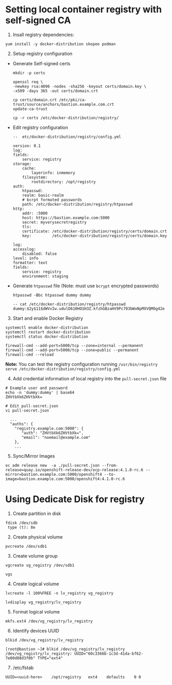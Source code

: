 # Setting local container registry with self-signed CA

1. Insall registry dependencies:

```
yum install -y docker-distribution skopeo podman
```

2. Setup registry configuration


  - Generate Self-signed certs

    ```
    mkdir -p certs

    openssl req \
    -newkey rsa:4096 -nodes -sha256 -keyout certs/domain.key \
    -x509 -days 365 -out certs/domain.crt

    cp certs/domain.crt /etc/pki/ca-trust/source/anchors/bastion.example.com.crt
    update-ca-trust

    cp -r certs /etc/docker-distribution/registry/
    ```

  - Edit registry configuration
    ```
    --  etc/docker-distribution/registry/config.yml

    version: 0.1
    log:
    fields:
        service: registry
    storage:
        cache:
            layerinfo: inmemory
        filesystem:
            rootdirectory: /opt/registry
    auth:
        htpasswd:
        realm: basic-realm
        # bcrpt formated passwords
        path: /etc/docker-distribution/registry/htpasswd
    http:
        addr: :5000
        host: https://bastion.example.com:5000
        secret: myverysecretregistry
        tls:
        certificate: /etc/docker-distribution/registry/certs/domain.crt
        key:         /etc/docker-distribution/registry/certs/domain.key

    log:
    accesslog:
        disabled: false
    level: info
    formatter: text
    fields:
        service: registry
        environment: staging
    ```

  - Generate `htpasswd` file (Note: must use `bcrypt` encrypted passwords)

    ```
    htpasswd -Bbc htpasswd dummy dummy

    -- cat /etc/docker-distribution/registry/htpasswd
    dummy:$2y$11$dWVvIw.udulD610HO1H3Z.kfzhGBzaHV9Pc703bWxNpMXVQMOg42e
    ```

3.   Start and enable Docker Registry

```
systemctl enable docker-distribution
systemctl restart docker-distribution
systemctl status docker-distribution

firewall-cmd --add-port=5000/tcp --zone=internal --permanent
firewall-cmd --add-port=5000/tcp --zone=public --permanent
firewall-cmd --reload
```

**Note:** You can test the registry configuration running `/usr/bin/registry serve /etc/docker-distribution/registry/config.yml`


4. Add credential information of local registry into the `pull-secret.json` file
 
```
# Example user and password
echo -n 'dummy:dummy' | base64
ZHVtbXk6ZHVtbXk=

# Edit pull-secret.json
vi pull-secret.json

  ...
  "auths": {
    "registry.example.com:5000": {
       "auth": "ZHVtbXk6ZHVtbXk=",
       "email": "noemail@example.com"
    },
    ...
```


5.  Sync/Mirror Images

```
oc adm release new  -a ./pull-secret.json --from-release=quay.io/openshift-release-dev/ocp-release:4.1.0-rc.6 --mirror=bastion.example.com:5000/openshift4 --to-image=bastion.example.com:5000/openshift4:4.1.0-rc.6
```




# Using Dedicate Disk for registry

1. Create partition in disk
   
```
fdisk /dev/sdb
 type (t): 8e
```

2. Create physical volume

```
pvcreate /dev/sdb1
```

3. Create volume group  

```
vgcreate vg_registry /dev/sdb1

vgs 
```

4. Create logical volume

```
lvcreate -l 100%FREE -n lv_registry vg_registry

lvdisplay vg_registry/lv_registry
```

5. Format logical volume
```
mkfs.ext4 /dev/vg_registry/lv_registry
```

6. Identify devices UUID
```
blkid /dev/vg_registry/lv_registry

[root@bastion ~]# blkid /dev/vg_registry/lv_registry
/dev/vg_registry/lv_registry: UUID="60c3366b-1c3d-41da-bf62-7e00d88d3f0b" TYPE="ext4"

```

7. /etc/fstab

```
UUID=<uuid-here>    /opt/registry   ext4    defaults    0 0
```
